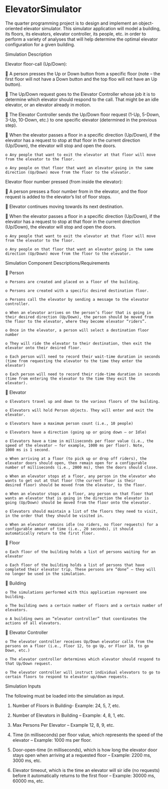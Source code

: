 # ElevatorSimulator

The quarter programming project is to design and implement an object-oriented elevator simulator. This simulator application will model a building, its floors, its elevators, elevator controller, its people, etc. in order to perform a variety of analyses that will help determine the optimal elevator configuration for a given building.

Simulation Description

Elevator floor-call (Up/Down):

 A person presses the Up or Down button from a specific floor (note – the first floor will not have a Down button and the top floo       will not have an Up button).

 The Up/Down request goes to the Elevator Controller whose job it is to determine which elevator should respond to the call. That might   be an idle elevator, or an elevator already in motion.

 The Elevator Controller sends the Up/Down floor request (1-Up, 5-Down, 3-Up, 10-Down, etc.) to one specific elevator (determined in     the previous step).

 When the elevator passes a floor in a specific direction (Up/Down), if the elevator has a request to stop at that floor in the current   direction (Up/Down), the elevator will stop and open the doors.

    o Any people that want to exit the elevator at that floor will move from the elevator to the floor.
    
    o Any people on that floor that want an elevator going in the same direction (Up/Down) move from the floor to the elevator.
   
Elevator floor number pressed (from inside the elevator):

 A person presses a floor number from in the elevator, and the floor request is added to the elevator’s list of floor stops.

 Elevator continues moving towards its next destination.

 When the elevator passes a floor in a specific direction (Up/Down), if the elevator has a request to stop at that floor in the current   direction (Up/Down), the elevator will stop and open the doors.

    o Any people that want to exit the elevator at that floor will move from the elevator to the floor.
    
    o Any people on that floor that want an elevator going in the same direction (Up/Down) move from the floor to the elevator.

Simulation Component Descriptions/Requirements

 Person

    o Persons are created and placed on a floor of the building.
    
    o Persons are created with a specific desired destination floor.
    
    o Persons call the elevator by sending a message to the elevator controller.
    
    o When an elevator arrives on the person’s floor that is going in their desired direction (Up/Down), the person should be moved from       the floor to the elevator, where they become elevator “riders”.
    
    o Once in the elevator, a person will select a destination floor number
    
    o They will ride the elevator to their destination, then exit the elevator onto their desired floor.
    
    o Each person will need to record their wait-time duration in seconds (time from requesting the elevator to the time they enter the       elevator)
    
    o Each person will need to record their ride-time duration in seconds (time from entering the elevator to the time they exit the           elevator).
    
 Elevator

    o Elevators travel up and down to the various floors of the building.
    
    o Elevators will hold Person objects. They will enter and exit the elevator.
    
    o Elevators have a maximum person count (i.e., 10 people)
    
    o Elevators have a direction (going up or going down – or Idle)
    
    o Elevators have a time in milliseconds per floor value (i.e., the speed of the elevator – for example, 1000 ms per floor). Note,         1000 ms is 1 second.
    
    o When arriving at a floor (to pick up or drop off riders), the elevator doors should open, then remain open for a configurable           number of milliseconds (i.e., 2000 ms), then the doors should close.
    
    o When an elevator stops at a floor, any person in the elevator who wants to get out at that floor (the current floor is their             desired floor) should be moved from the elevator, to the floor.
    
    o When an elevator stops at a floor, any person on that floor that wants an elevator that is going in the direction the elevator is       going (Up/Down) should be moved from the floor onto the elevator.
    
    o Elevators should maintain a list of the floors they need to visit, in the order that they should be visited in.
    
    o When an elevator remains idle (no riders, no floor requests) for a configurable amount of time (i.e., 20 seconds), it should             automatically return to the first floor.
    
 Floor

    o Each floor of the building holds a list of persons waiting for an elevator
    
    o Each floor of the building holds a list of persons that have completed their elevator trip. These persons are “done” – they will       no longer be used in the simulation.
    
 Building

    o The simulations performed with this application represent one building.
    
    o The building owns a certain number of floors and a certain number of elevators.
    
    o A building owns an “elevator controller” that coordinates the actions of all elevators.
    
 Elevator Controller

    o The elevator controller receives Up/Down elevator calls from the persons on a floor (i.e., Floor 12, to go Up, or Floor 10, to go       Down, etc.)
    
    o The elevator controller determines which elevator should respond to that Up/Down request.
    
    o The elevator controller will instruct individual elevators to go to certain floors to respond to elevator up/down requests.

Simulation Inputs

The following must be loaded into the simulation as input.

1. Number of Floors in Building- Example: 24, 5, 7, etc.

2. Number of Elevators in Building – Example: 4, 8, 1, etc.

3. Max Persons Per Elevator – Example 12, 8, 9, etc.

4. Time (in milliseconds) per floor value, which represents the speed of the elevator – Example: 1000 ms per floor.

5. Door-open-time (in milliseconds), which is how long the elevator door stays open when arriving at a requested floor – Example: 2200      ms, 3000 ms, etc.

6. Elevator timeout, which is the time an elevator will sir idle (no requests) before it automatically returns to the first floor –        Example: 30000 ms, 60000 ms, etc.

